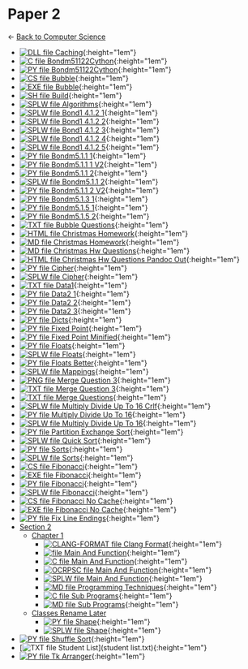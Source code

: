 # Paper 2

← [Back to Computer Science](..)

- [![DLL file](https://img.icons8.com/windows/512/4a90e2/dll.png) Caching](Caching.dll){:height="1em"}
- [![C file](https://img.icons8.com/windows/512/4a90e2/c.png) Bondm51122Cython](bondm51122cython.c){:height="1em"}
- [![PY file](https://img.icons8.com/windows/512/4a90e2/py.png) Bondm51122Cython](bondm51122cython.py){:height="1em"}
- [![CS file](https://img.icons8.com/windows/512/4a90e2/cs.png) Bubble](bubble.cs){:height="1em"}
- [![EXE file](https://img.icons8.com/windows/512/4a90e2/exe.png) Bubble](bubble.exe){:height="1em"}
- [![SH file](https://img.icons8.com/windows/512/4a90e2/important-file.png) Build](build.sh){:height="1em"}
- [![SPLW file](https://starwort.github.io/computer-science/icon-splw.png) Algorithms](colliert_algorithms.splw){:height="1em"}
- [![SPLW file](https://starwort.github.io/computer-science/icon-splw.png) Bond1 4.1.2 1](colliert_bond1-4.1.2-1.splw){:height="1em"}
- [![SPLW file](https://starwort.github.io/computer-science/icon-splw.png) Bond1 4.1.2 2](colliert_bond1-4.1.2-2.splw){:height="1em"}
- [![SPLW file](https://starwort.github.io/computer-science/icon-splw.png) Bond1 4.1.2 3](colliert_bond1-4.1.2-3.splw){:height="1em"}
- [![SPLW file](https://starwort.github.io/computer-science/icon-splw.png) Bond1 4.1.2 4](colliert_bond1-4.1.2-4.splw){:height="1em"}
- [![SPLW file](https://starwort.github.io/computer-science/icon-splw.png) Bond1 4.1.2 5](colliert_bond1-4.1.2-5.splw){:height="1em"}
- [![PY file](https://img.icons8.com/windows/512/4a90e2/py.png) Bondm5.1.1 1](colliert_bondm5.1.1-1.py){:height="1em"}
- [![PY file](https://img.icons8.com/windows/512/4a90e2/py.png) Bondm5.1.1 1 V2](colliert_bondm5.1.1-1_v2.py){:height="1em"}
- [![PY file](https://img.icons8.com/windows/512/4a90e2/py.png) Bondm5.1.1 2](colliert_bondm5.1.1-2.py){:height="1em"}
- [![SPLW file](https://starwort.github.io/computer-science/icon-splw.png) Bondm5.1.1 2](colliert_bondm5.1.1-2.splw){:height="1em"}
- [![PY file](https://img.icons8.com/windows/512/4a90e2/py.png) Bondm5.1.1 2 V2](colliert_bondm5.1.1-2_v2.py){:height="1em"}
- [![PY file](https://img.icons8.com/windows/512/4a90e2/py.png) Bondm5.1.3 1](colliert_bondm5.1.3-1.py){:height="1em"}
- [![PY file](https://img.icons8.com/windows/512/4a90e2/py.png) Bondm5.1.5 1](colliert_bondm5.1.5-1.py){:height="1em"}
- [![PY file](https://img.icons8.com/windows/512/4a90e2/py.png) Bondm5.1.5 2](colliert_bondm5.1.5-2.py){:height="1em"}
- [![TXT file](https://img.icons8.com/windows/512/4a90e2/document.png) Bubble Questions](colliert_bubble_questions.txt){:height="1em"}
- [![HTML file](https://img.icons8.com/windows/512/4a90e2/regular-document.png) Christmas Homework](colliert_christmas_homework.html){:height="1em"}
- [![MD file](https://img.icons8.com/windows/512/4a90e2/regular-document.png) Christmas Homework](colliert_christmas_homework.html){:height="1em"}
- [![MD file](https://img.icons8.com/windows/512/4a90e2/regular-document.png) Christmas Hw Questions](colliert_christmas_hw_questions.html){:height="1em"}
- [![HTML file](https://img.icons8.com/windows/512/4a90e2/regular-document.png) Christmas Hw Questions Pandoc Out](colliert_christmas_hw_questions_pandoc_out.html){:height="1em"}
- [![PY file](https://img.icons8.com/windows/512/4a90e2/py.png) Cipher](colliert_cipher.py){:height="1em"}
- [![SPLW file](https://starwort.github.io/computer-science/icon-splw.png) Cipher](colliert_cipher.splw){:height="1em"}
- [![TXT file](https://img.icons8.com/windows/512/4a90e2/document.png) Data1](colliert_data1.txt){:height="1em"}
- [![PY file](https://img.icons8.com/windows/512/4a90e2/py.png) Data2 1](colliert_data2-1.py){:height="1em"}
- [![PY file](https://img.icons8.com/windows/512/4a90e2/py.png) Data2 2](colliert_data2-2.py){:height="1em"}
- [![PY file](https://img.icons8.com/windows/512/4a90e2/py.png) Data2 3](colliert_data2-3.py){:height="1em"}
- [![PY file](https://img.icons8.com/windows/512/4a90e2/py.png) Dicts](colliert_dicts.py){:height="1em"}
- [![PY file](https://img.icons8.com/windows/512/4a90e2/py.png) Fixed Point](colliert_fixed-point.py){:height="1em"}
- [![PY file](https://img.icons8.com/windows/512/4a90e2/py.png) Fixed Point Minified](colliert_fixed-point_minified.py){:height="1em"}
- [![PY file](https://img.icons8.com/windows/512/4a90e2/py.png) Floats](colliert_floats.py){:height="1em"}
- [![SPLW file](https://starwort.github.io/computer-science/icon-splw.png) Floats](colliert_floats.splw){:height="1em"}
- [![PY file](https://img.icons8.com/windows/512/4a90e2/py.png) Floats Better](colliert_floats_better.py){:height="1em"}
- [![SPLW file](https://starwort.github.io/computer-science/icon-splw.png) Mappings](colliert_mappings.splw){:height="1em"}
- [![PNG file](https://img.icons8.com/windows/512/4a90e2/image-document.png) Merge Question 3](colliert_merge_question_3.png){:height="1em"}
- [![TXT file](https://img.icons8.com/windows/512/4a90e2/document.png) Merge Question 3](colliert_merge_question_3.txt){:height="1em"}
- [![TXT file](https://img.icons8.com/windows/512/4a90e2/document.png) Merge Questions](colliert_merge_questions.txt){:height="1em"}
- [![SPLW file](https://starwort.github.io/computer-science/icon-splw.png) Multiply Divide Up To 16 Crlf](colliert_multiply_divide_up_to_16-crlf.splw){:height="1em"}
- [![PY file](https://img.icons8.com/windows/512/4a90e2/py.png) Multiply Divide Up To 16](colliert_multiply_divide_up_to_16.py){:height="1em"}
- [![SPLW file](https://starwort.github.io/computer-science/icon-splw.png) Multiply Divide Up To 16](colliert_multiply_divide_up_to_16.splw){:height="1em"}
- [![PY file](https://img.icons8.com/windows/512/4a90e2/py.png) Partition Exchange Sort](colliert_partition_exchange_sort.py){:height="1em"}
- [![SPLW file](https://starwort.github.io/computer-science/icon-splw.png) Quick Sort](colliert_quick_sort.splw){:height="1em"}
- [![PY file](https://img.icons8.com/windows/512/4a90e2/py.png) Sorts](colliert_sorts.py){:height="1em"}
- [![SPLW file](https://starwort.github.io/computer-science/icon-splw.png) Sorts](colliert_sorts.splw){:height="1em"}
- [![CS file](https://img.icons8.com/windows/512/4a90e2/cs.png) Fibonacci](fibonacci.cs){:height="1em"}
- [![EXE file](https://img.icons8.com/windows/512/4a90e2/exe.png) Fibonacci](fibonacci.exe){:height="1em"}
- [![PY file](https://img.icons8.com/windows/512/4a90e2/py.png) Fibonacci](fibonacci.py){:height="1em"}
- [![SPLW file](https://starwort.github.io/computer-science/icon-splw.png) Fibonacci](fibonacci.splw){:height="1em"}
- [![CS file](https://img.icons8.com/windows/512/4a90e2/cs.png) Fibonacci No Cache](fibonacci_no_cache.cs){:height="1em"}
- [![EXE file](https://img.icons8.com/windows/512/4a90e2/exe.png) Fibonacci No Cache](fibonacci_no_cache.exe){:height="1em"}
- [![PY file](https://img.icons8.com/windows/512/4a90e2/py.png) Fix Line Endings](fix_line_endings.py){:height="1em"}
- [Section 2](section_2/index.html)
  - [Chapter 1](section_2/chapter_1/index.html)
    - [![CLANG-FORMAT file](section_2/chapter_1/https://img.icons8.com/windows/512/4a90e2/file-configuration.png) Clang Format](section_2/chapter_1/.clang-format){:height="1em"}
    - [![ file](section_2/chapter_1/https://img.icons8.com/windows/512/4a90e2/binary-file.png) Main And Function](section_2/chapter_1/main_and_function){:height="1em"}
    - [![C file](section_2/chapter_1/https://img.icons8.com/windows/512/4a90e2/c.png) Main And Function](section_2/chapter_1/main_and_function.c){:height="1em"}
    - [![OCRPSC file](section_2/chapter_1/https://img.icons8.com/windows/512/4a90e2/code-file.png) Main And Function](section_2/chapter_1/main_and_function.ocrpsc){:height="1em"}
    - [![SPLW file](section_2/chapter_1/https://starwort.github.io/computer-science/icon-splw.png) Main And Function](section_2/chapter_1/main_and_function.splw){:height="1em"}
    - [![MD file](section_2/chapter_1/https://img.icons8.com/windows/512/4a90e2/regular-document.png) Programming Techniques](section_2/chapter_1/programming_techniques.html){:height="1em"}
    - [![C file](section_2/chapter_1/https://img.icons8.com/windows/512/4a90e2/c.png) Sub Programs](section_2/chapter_1/sub_programs.c){:height="1em"}
    - [![MD file](section_2/chapter_1/https://img.icons8.com/windows/512/4a90e2/regular-document.png) Sub Programs](section_2/chapter_1/sub_programs.html){:height="1em"}
  - [Classes Rename Later](section_2/classes_RENAME_LATER/index.html)
    - [![PY file](section_2/classes_RENAME_LATER/https://img.icons8.com/windows/512/4a90e2/py.png) Shape](section_2/classes_RENAME_LATER/shape.py){:height="1em"}
    - [![SPLW file](section_2/classes_RENAME_LATER/https://starwort.github.io/computer-science/icon-splw.png) Shape](section_2/classes_RENAME_LATER/shape.splw){:height="1em"}
- [![PY file](https://img.icons8.com/windows/512/4a90e2/py.png) Shuffle Sort](shuffle_sort.py){:height="1em"}
- [![TXT file](https://img.icons8.com/windows/512/4a90e2/document.png) Student List](student list.txt){:height="1em"}
- [![PY file](https://img.icons8.com/windows/512/4a90e2/py.png) Tk Arranger](tk_arranger.py){:height="1em"}
